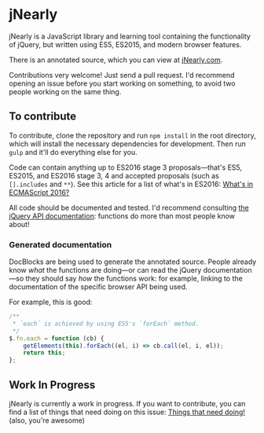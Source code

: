 # jNearly

jNearly is a JavaScript library and learning tool containing the functionality
of jQuery, but written using ES5, ES2015, and modern browser features.

There is an annotated source, which you can view at [jNearly.com].

Contributions very welcome! Just send a pull request. I'd recommend opening an
issue before you start working on something, to avoid two people working on the
same thing.

## To contribute

To contribute, clone the repository and run `npm install` in the root
directory, which will install the necessary dependencies for development. Then
run `gulp` and it'll do everything else for you.

Code can contain anything up to ES2016 stage 3 proposals—that's ES5, ES2015,
and ES2016 stage 3, 4 and accepted proposals (such as `[].includes` and `**`).
See this article for a list of what's in ES2016: [What's in ECMAScript 2016?]

All code should be documented and tested. I'd recommend consulting
[the jQuery API documentation]: functions do more than most people know about!

### Generated documentation

DocBlocks are being used to generate the annotated source. People already know
_what_ the functions are doing—or can read the jQuery documentation—so they
should say _how_ the functions work: for example, linking to the documentation
of the specific browser API being used.

For example, this is good:

```js
/**
 * `each` is achieved by using ES5's `forEach` method.
 */
$.fn.each = function (cb) {
	getElements(this).forEach((el, i) => cb.call(el, i, el));
	return this;
};
```

## Work In Progress

jNearly is currently a work in progress. If you want to contribute, you can
find a list of things that need doing on this issue:
[Things that need doing!][#1] (also, you're awesome)

[jNearly.com]: http://jnearly.com
[What's in ECMAScript 2016?]: http://www.2ality.com/2015/11/tc39-process.html
[the jQuery API documentation]: http://api.jquery.com/
[#1]: https://github.com/jNearly/jNearly/issues/1

